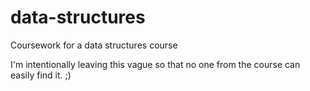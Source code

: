 # data-structures
Coursework for a data structures course

I'm intentionally leaving this vague so that no one from the course can easily find it. ;)
